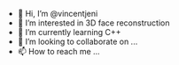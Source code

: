 - 👋 Hi, I’m @vincentjeni
- 👀 I’m interested in 3D face reconstruction
- 🌱 I’m currently learning C++
- 💞️ I’m looking to collaborate on ...
- 📫 How to reach me ...

<!---
vincentjeni/vincentjeni is a ✨ special ✨ repository because its `README.md` (this file) appears on your GitHub profile.
You can click the Preview link to take a look at your changes.
--->
